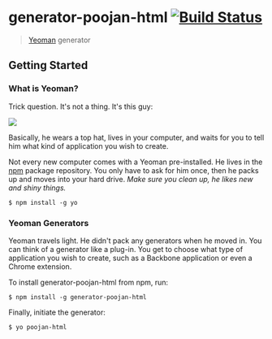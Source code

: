 # generator-poojan-html [![Build Status](https://secure.travis-ci.org/poojan/generator-poojan-html.png?branch=master)](https://travis-ci.org/poojan/generator-poojan-html)

> [Yeoman](http://yeoman.io) generator


## Getting Started

### What is Yeoman?

Trick question. It's not a thing. It's this guy:

![](http://i.imgur.com/JHaAlBJ.png)

Basically, he wears a top hat, lives in your computer, and waits for you to tell him what kind of application you wish to create.

Not every new computer comes with a Yeoman pre-installed. He lives in the [npm](https://npmjs.org) package repository. You only have to ask for him once, then he packs up and moves into your hard drive. *Make sure you clean up, he likes new and shiny things.*

```
$ npm install -g yo
```

### Yeoman Generators

Yeoman travels light. He didn't pack any generators when he moved in. You can think of a generator like a plug-in. You get to choose what type of application you wish to create, such as a Backbone application or even a Chrome extension.

To install generator-poojan-html from npm, run:

```
$ npm install -g generator-poojan-html
```

Finally, initiate the generator:

```
$ yo poojan-html
```
